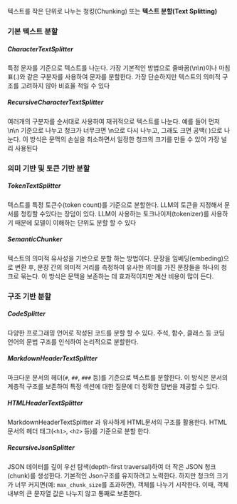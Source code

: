 
텍스트를 작은 단위로 나누는 청킹(Chunking) 또는 **텍스트 분할(Text Splitting)** 


### 기본 텍스트 분할
##### CharacterTextSplitter
특정 문자를 기준으로 텍스트를 나눈다. 가장 기본적인 방법으로 줄바꿈(\n\n)이나
마침표(.)와 같은 구분자를 사용하여 문자를 분할한다. 가장 단순하지만 텍스트의 의미적 구조를 고려하지 않아 비효율 적일 수 있다

##### RecursiveCharacterTextSplitter
여러개의 구분자를 순서대로 사용하여 재귀적으로 텍스트를 나눈다. 예를 들어 먼저 \n\n 기준으로 나누고 청크가 너무크면 \n으로 다시 나누고, 그래도 크면 공백( )으로 나눈다. 이 방식은 문맥의 손실을 최소하면서 일정한 청크의 크기를 만들 수 있어 가장 널리 사용된다


### 의미 기반 및 토큰 기반 분할 
##### TokenTextSplitter
텍스트를 특정 토큰수(token count)를 기준으로 분할한다. LLM의 토큰을 지정해서 문서를 청킹할 수있다는 장덤이 있다. LLM이 사용하는 토크나이저(tokenizer)를 사용하기 때문에 모델이 이해하는 단위도 분할 할 수 있다

##### SemanticChunker
텍스트의 의미적 유사성을 기반으로 분할 하는 방법이다. 문장을 임베딩(embeding)으로 변환 후, 문장 간의 의미적 거리를 측정하여 유사한 의미를 가진 문장들을 하나의 청크로 묶는다. 이 방식은 문맥을 보존하는 데 효과적이지만 계산 비용이 많이 든다.



### 구조 기반 분할
##### CodeSplitter
다양한 프로그래밍 언어로 작성된 코드를 분할 할 수 있다.  주석, 함수, 클래스 등 코딩 언어의 문법 구조를 인식하여 논리적으로 분할한다.

##### MarkdownHeaderTextSplitter
마크다운 문서의 헤더(`#`, `##`, `###` 등)를 기준으로 텍스트를 분할한다. 이 방식은 문서의 계층적 구조를 보존하여 특정 섹션에 대한 질문에 더 정확한 답변을 제공할 수 있다.

##### HTMLHeaderTextSplitter
MarkdownHeaderTextSplitter 과 유사하게 HTML문서의 구조를 활용한다. HTML 문서의 헤더 태그(`<h1>`, `<h2>` 등)를 기준으로 분할 한다.

##### RecursiveJsonSplitter
JSON 데이터를 깊이 우선 탐색(depth-first traversal)하여 더 작은 JSON 청크(chunk)를 생성한다. 
기본적인 Json구조를 유지하려고 노력한다. 하지만 청크의 크기가 너무 커지면(예: `max_chunk_size`를 초과하면), 객체를 나누기 시작한다. 이때, 객체 내부의 큰 문자열 값은 나누지 않고 통째로 보존한다.

